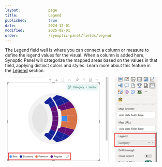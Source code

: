 ```yaml
---
layout:             page
title:              Legend
published:          true
date:               2024-12-01
modified:           2025-02-01
order:              /synoptic-panel/fields/legend
---
```


The Legend field well is where you can connect a column or measure to define the legend values for the visual. When a column is added here, Synoptic Panel will categorize the mapped areas based on the values in that field, applying distinct colors and styles. Learn more about this feature in the [Legend](./../features/legend.md) section.

<img src="./images/legend.png" >